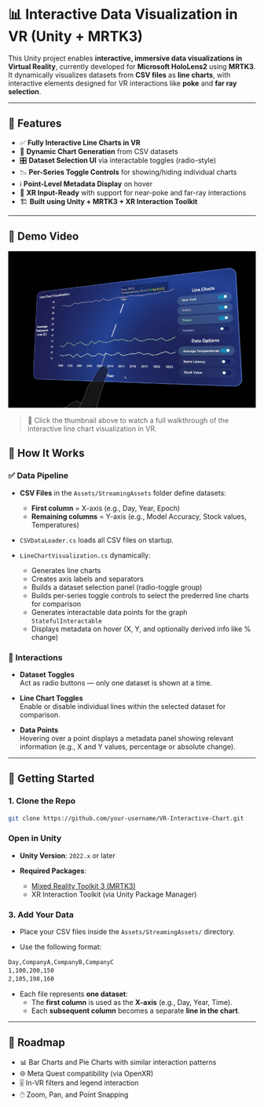 ﻿# 📊 Interactive Data Visualization in VR (Unity + MRTK3)

This Unity project enables **interactive, immersive data visualizations in Virtual Reality**, currently developed for **Microsoft HoloLens2** using **MRTK3**. It dynamically visualizes datasets from **CSV files** as **line charts**, with interactive elements designed for VR interactions like **poke** and **far ray selection**.

---

## 🚀 Features

- ✅ **Fully Interactive Line Charts in VR**
- 🔁 **Dynamic Chart Generation** from CSV datasets
- 🎛️ **Dataset Selection UI** via interactable toggles (radio-style)
- 📉 **Per-Series Toggle Controls** for showing/hiding individual charts
- ℹ️ **Point-Level Metadata Display** on hover
- 🧠 **XR Input-Ready** with support for near-poke and far-ray interactions
- 🏗️ **Built using Unity + MRTK3 + XR Interaction Toolkit**

---

## 🎥 Demo Video

[![Watch the Demo](Thumbnails/thumbnail1.png)](https://drive.google.com/file/d/12Di_z-EwYQBo7gqTs01DlsUGPUS5d-u0/view?usp=sharing)

> 📌 Click the thumbnail above to watch a full walkthrough of the interactive line chart visualization in VR.


## 🧠 How It Works

### ✅ Data Pipeline

- **CSV Files** in the `Assets/StreamingAssets` folder define datasets:
  - **First column** = X-axis (e.g., Day, Year, Epoch)
  - **Remaining columns** = Y-axis (e.g., Model Accuracy, Stock values, Temperatures)

- `CSVDataLoader.cs` loads all CSV files on startup.

- `LineChartVisualization.cs` dynamically:
  - Generates line charts
  - Creates axis labels and separators
  - Builds a dataset selection panel (radio-toggle group)
  - Builds per-series toggle controls to select the prederred line charts for comparison
  - Generates interactable data points for the graph `StatefulInteractable`
  - Displays metadata on hover (X, Y, and optionally derived info like % change)

### 🔄 Interactions

- **Dataset Toggles**  
  Act as radio buttons — only one dataset is shown at a time.

- **Line Chart Toggles**  
  Enable or disable individual lines within the selected dataset for comparison.

- **Data Points**  
  Hovering over a point displays a metadata panel showing relevant information (e.g., X and Y values, percentage or absolute change).


---


## 🔧 Getting Started

### 1. Clone the Repo

```bash
git clone https://github.com/your-username/VR-Interactive-Chart.git
```

### Open in Unity

- **Unity Version**: `2022.x` or later

- **Required Packages**:
  - [Mixed Reality Toolkit 3 (MRTK3)](https://learn.microsoft.com/en-us/windows/mixed-reality/mrtk-unity/mrtk3-overview/)
  - XR Interaction Toolkit (via Unity Package Manager)


### 3. Add Your Data

- Place your CSV files inside the `Assets/StreamingAssets/` directory.

- Use the following format:

```bash
Day,CompanyA,CompanyB,CompanyC
1,100,200,150
2,105,198,160
```

- Each file represents **one dataset**:
  - The **first column** is used as the **X-axis** (e.g., Day, Year, Time).
  - Each **subsequent column** becomes a separate **line in the chart**.

---

## 🧭 Roadmap

- 📊 Bar Charts and Pie Charts with similar interaction patterns
- 🌐 Meta Quest compatibility (via OpenXR)
- 🎚️ In-VR filters and legend interaction
- 🖱️ Zoom, Pan, and Point Snapping
